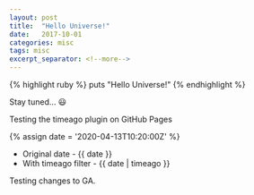 ```yaml
---
layout: post
title:  "Hello Universe!"
date:   2017-10-01
categories: misc
tags: misc
excerpt_separator: <!--more-->
---
```


{% highlight ruby %}
  puts "Hello Universe!"
{% endhighlight %}

Stay tuned... 😃

Testing the timeago plugin on GitHub Pages

{% assign date = '2020-04-13T10:20:00Z' %}

- Original date - {{ date }}
- With timeago filter - {{ date | timeago }}

Testing changes to GA.